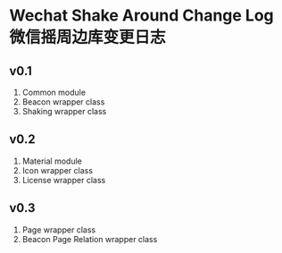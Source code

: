# Wechat Shake Around Change Log 微信摇周边库变更日志

## v0.1
1. Common module
2. Beacon wrapper class
3. Shaking wrapper class

## v0.2
1. Material module
2. Icon wrapper class
3. License wrapper class

## v0.3
1. Page wrapper class
2. Beacon Page Relation wrapper class
